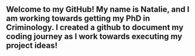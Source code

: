 ## Welcome to my GitHub! My name is Natalie, and I am working towards getting my PhD in Criminology. I created a github to document my coding journey as I work towards executing my project ideas!

